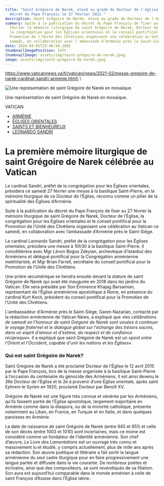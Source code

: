 ```yaml
---
title: "Saint Grégoire de Narek, élevé au grade de Docteur de l'église par un
  décret du Pape François le 27 février 2021 "
description: Saint Grégoire de Narek, élevé au grade de Docteur de l'église
summary: Suite à la publication du décret du Pape François de fixer au 27
  février la mémoire liturgique de saint Grégoire de Narek, Docteur de l’Église,
  la congrégation pour les Églises orientales et le conseil pontifical pour la
  Promotion de l’Unité des Chrétiens organisent une célébration au Vatican ce
  samedi, en collaboration avec l’ambassade d’Arménie près le Saint-Siège.
date: 2024-03-01T23:48:54.180Z
thumbnailImagePosition: left
thumbnailImage: assets/img/saint-grégoire-de-narek.jpeg
image: assets/img/saint-grégoire-de-narek.jpeg
---
```

https://www.vaticannews.va/fr/vatican/news/2021-02/messe-gregoire-de-narek-cardinal-sandri-armenie.html\
\
<!--StartFragment-->

![Une représentation de saint Grégoire de Narek en mosaïque.](https://media.vaticannews.va/media/content/dam-archive/vaticannews/multimedia/2021/02/25/11.jpg/_jcr_content/renditions/cq5dam.thumbnail.cropped.750.422.jpeg "Une représentation de saint Grégoire de Narek en mosaïque.")

Une représentation de saint Grégoire de Narek en mosaïque. 

VATICAN

* [ARMÉNIE](https://www.vaticannews.va/fr/taglist.paesi-e-luoghi.Asia.Armenia.html 'TagList for "Arménie"')
* [ÉGLISES ORIENTALES](https://www.vaticannews.va/fr/taglist.chiesa-e-religioni.ecumenismo.chiese-orientali.html 'TagList for "Églises Orientales"')
* [SAINTS ET BIENHEUREUX](https://www.vaticannews.va/fr/taglist.chiesa-e-religioni.testimoni-della-fede.santi.html 'TagList for "Saints Et Bienheureux"')
* [LEONARDO SANDRI](https://www.vaticannews.va/fr/taglist.chiesa-e-religioni.Cardinali.leonardo-sandri.html 'TagList for "Leonardo Sandri"')

# La première mémoire liturgique de saint Grégoire de Narek célébrée au Vatican

Le cardinal Sandri, préfet de la congrégation pour les Églises orientales, présidera ce samedi 27 février une messe à la basilique Saint-Pierre, en la mémoire liturgique de ce Docteur de l’Église, reconnu comme un pilier de la spiritualité des Églises d’Arménie.

Suite à la publication du décret du Pape François de fixer au 27 février la mémoire liturgique de saint Grégoire de Narek, Docteur de l’Église, la congrégation pour les Églises orientales et le conseil pontifical pour la Promotion de l’Unité des Chrétiens organisent une célébration au Vatican ce samedi, en collaboration avec l’ambassade d’Arménie près le Saint-Siège.

Le cardinal Leonardo Sandri, préfet de la congrégation pour les Églises orientales, présidera une messe à 10h30 à la basilique Saint-Pierre. Il concélèbrera avec Mgr Lévon Bogos Zékyian, archevêque d’Istanbul des Arméniens et délégué pontifical pour la Congrégation arménienne mekhitariste, et Mgr Brian Farrell, secrétaire du conseil pontifical pour la Promotion de l’Unité des Chrétiens.

Une prière œcuménique se tiendra ensuite devant la stature de saint Grégoire de Narek qui avait été inaugurée en 2018 dans les jardins du Vatican. Elle sera présidée par Son Éminence Khajag Barsamian, représentant de l’Église arménienne apostolique à Rome, en présence du cardinal Kurt Koch, président du conseil pontifical pour la Promotion de l’Unité des Chrétiens.

L'ambassadeur d'Arménie près le Saint-Siège, Garen Nazarian, contacté par la rédaction arménienne de Vatican News, a expliqué que *«les célébrations de samedi en l'honneur de saint Grégoire de Narek sont vouées à continuer le voyage fraternel et le dialogue global sur l'échange des trésors sacrés, dans un esprit d'amour et d'estime, de respect et de confiance réciproque»*. Il a expliqué que saint Grégoire de Narek est un *«pont entre l'Orient et l'Occident, capable d'unir les nations et les Églises»*.

### **Qui est saint Grégoire de Narek?**

Saint Grégoire de Narek a été proclamé Docteur de l’Église le 12 avril 2015 par le Pape François, lors de la messe organisée à la basilique Saint-Pierre à l’occasion du centenaire du génocide des Arméniens. Il est ainsi devenu le 36e Docteur de l’Église et le 2e à provenir d’une Église orientale, après saint Ephrem le Syrien en 1920, proclamé Docteur par Benoît XV.

Grégoire de Narek est une figure très connue et vénérée par les Arméniens, qu’ils fassent partie de l’Église apostolique, largement majoritaire en Arménie comme dans la diaspora, ou de la minorité catholique, présente notamment au Liban, en France, en Turquie et en Italie, et dans quelques paroisses en Arménie.

La date de naissance de saint Grégoire de Narek (entre 945 et 951) et celle de son décès (entre 1003 et 1010) sont incertaines, mais ce moine est considéré comme un fondateur de l’identité arménienne. Son chef d’œuvre, *Le Livre des Lamentations* est un ouvrage très connu et massivement lu et étudié, y compris actuellement, plus de mille ans après sa rédaction. Son œuvre poétique et littéraire a fait sortir la langue arménienne du seul cadre liturgique pour en faire progressivement une langue parlée et diffusée dans la vie courante. De nombreux poètes et écrivains, ainsi que des compositeurs, se sont revendiqués de sa filiation. Son aura est aujourd’hui comparable dans le monde arménien à celle de saint François d’Assise dans l’Église latine.

<!--EndFragment-->
